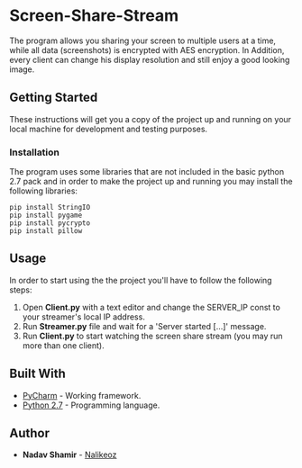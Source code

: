 # Screen-Share-Stream
The program allows you sharing your screen to multiple users at a time,
while all data (screenshots) is encrypted with AES encryption.
In Addition, every client can change his display resolution and still enjoy a good looking 
image.

## Getting Started
These instructions will get you a copy of the project up and running on your local machine for development and testing purposes.

### Installation
The program uses some libraries that are not included in the basic python 2.7 pack and
in order to make the project up and running you may install the following libraries:
```
pip install StringIO
pip install pygame
pip install pycrypto
pip install pillow
```

## Usage
In order to start using the the project you'll have to follow the following steps:
1. Open **Client.py** with a text editor and change the SERVER_IP const to your streamer's local IP address.
2. Run **Streamer.py** file and wait for a 'Server started [...]' message.
3. Run **Client.py** to start watching the screen share stream (you may run more than one client).

## Built With
* [PyCharm](https://www.jetbrains.com/pycharm/) - Working framework.
* [Python 2.7](https://www.python.org/)         - Programming language.

## Author
* **Nadav Shamir** - [Nalikeoz](https://github.com/Nalikeoz)
